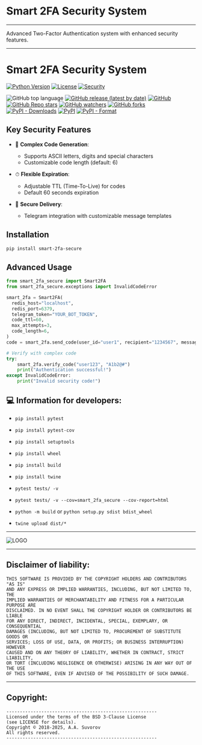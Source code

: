 # Smart 2FA Security System
---

Advanced Two-Factor Authentication system with enhanced security features.

---


# Smart 2FA Security System

[![Python Version](https://img.shields.io/badge/python-3.8+-blue.svg)](https://www.python.org/)
[![License](https://img.shields.io/badge/license-BSD--3--Clause-blue)]()
[![Security](https://img.shields.io/badge/security-high-brightgreen)]()

![GitHub top language](https://img.shields.io/github/languages/top/smartlegionlab/smart-2fa-secure)
[![GitHub release (latest by date)](https://img.shields.io/github/v/release/smartlegionlab/smart-2fa-secure)](https://github.com/smartlegionlab/smart-2fa-secure/)
[![GitHub](https://img.shields.io/github/license/smartlegionlab/smart-2fa-secure)](https://github.com/smartlegionlab/smart-2fa-secure/blob/master/LICENSE)
[![GitHub Repo stars](https://img.shields.io/github/stars/smartlegionlab/smart-2fa-secure?style=social)](https://github.com/smartlegionlab/smart-2fa-secure/)
[![GitHub watchers](https://img.shields.io/github/watchers/smartlegionlab/smart-2fa-secure?style=social)](https://github.com/smartlegionlab/smart-2fa-secure/)
[![GitHub forks](https://img.shields.io/github/forks/smartlegionlab/smart-2fa-secure?style=social)](https://github.com/smartlegionlab/smart-2fa-secure/)
[![PyPI - Downloads](https://img.shields.io/pypi/dm/smart-2fa-secure?label=pypi%20downloads)](https://pypi.org/project/smart-2fa-secure/)
[![PyPI](https://img.shields.io/pypi/v/smart-2fa-secure)](https://pypi.org/project/smart-2fa-secure)
[![PyPI - Format](https://img.shields.io/pypi/format/smart-2fa-secure)](https://pypi.org/project/smart-2fa-secure)



## Key Security Features

- 🔐 **Complex Code Generation**: 
  - Supports ASCII letters, digits and special characters
  - Customizable code length (default: 6)
  
- ⏱ **Flexible Expiration**:
  - Adjustable TTL (Time-To-Live) for codes
  - Default 60 seconds expiration

- 📱 **Secure Delivery**:
  - Telegram integration with customizable message templates

## Installation

```bash
pip install smart-2fa-secure
```

## Advanced Usage

```python
from smart_2fa_secure import Smart2FA
from smart_2fa_secure.exceptions import InvalidCodeError

smart_2fa = Smart2FA(
  redis_host="localhost",
  redis_port=6379,
  telegram_token="YOUR_BOT_TOKEN",
  code_ttl=60,
  max_attempts=3,
  code_length=6,
)
code = smart_2fa.send_code(user_id="user1", recipient="1234567", message="Your code:")

# Verify with complex code
try:
    smart_2fa.verify_code("user123", "A1b2@#")
    print("Authentication successful!")
except InvalidCodeError:
    print("Invalid security code!")

```

## 💻 Information for developers:

- `pip install pytest`
- `pip install pytest-cov`
- `pip install setuptools`
- `pip install wheel`
- `pip install build`
- `pip install twine`

- `pytest tests/ -v`
- `pytest tests/ -v --cov=smart_2fa_secure --cov-report=html`
- `python -m build` or `python setup.py sdist bdist_wheel`
- `twine upload dist/*`


---

![LOGO](https://github.com/smartlegionlab/smart-2fa-secure/raw/master/data/images/cov.png)

---

## Disclaimer of liability:

    THIS SOFTWARE IS PROVIDED BY THE COPYRIGHT HOLDERS AND CONTRIBUTORS "AS IS"
    AND ANY EXPRESS OR IMPLIED WARRANTIES, INCLUDING, BUT NOT LIMITED TO, THE
    IMPLIED WARRANTIES OF MERCHANTABILITY AND FITNESS FOR A PARTICULAR PURPOSE ARE
    DISCLAIMED. IN NO EVENT SHALL THE COPYRIGHT HOLDER OR CONTRIBUTORS BE LIABLE
    FOR ANY DIRECT, INDIRECT, INCIDENTAL, SPECIAL, EXEMPLARY, OR CONSEQUENTIAL
    DAMAGES (INCLUDING, BUT NOT LIMITED TO, PROCUREMENT OF SUBSTITUTE GOODS OR
    SERVICES; LOSS OF USE, DATA, OR PROFITS; OR BUSINESS INTERRUPTION) HOWEVER
    CAUSED AND ON ANY THEORY OF LIABILITY, WHETHER IN CONTRACT, STRICT LIABILITY,
    OR TORT (INCLUDING NEGLIGENCE OR OTHERWISE) ARISING IN ANY WAY OUT OF THE USE
    OF THIS SOFTWARE, EVEN IF ADVISED OF THE POSSIBILITY OF SUCH DAMAGE.

***

## Copyright:
    --------------------------------------------------------
    Licensed under the terms of the BSD 3-Clause License
    (see LICENSE for details).
    Copyright © 2018-2025, A.A. Suvorov
    All rights reserved.
    --------------------------------------------------------
